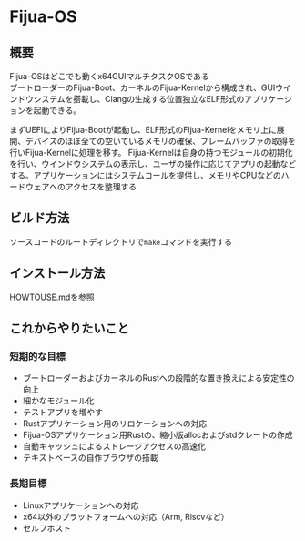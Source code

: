 # Fijua-OS
## 概要
Fijua-OSはどこでも動くx64GUIマルチタスクOSである  
ブートローダーのFijua-Boot、カーネルのFijua-Kernelから構成され、GUIウインドウシステムを搭載し、Clangの生成する位置独立なELF形式のアプリケーションを起動できる。  

まずUEFIによりFijua-Bootが起動し、ELF形式のFijua-Kernelをメモリ上に展開、デバイスのほぼ全ての空いているメモリの確保、フレームバッファの取得を行いFijua-Kernelに処理を移す。
Fijua-Kernelは自身の持つモジュールの初期化を行い、ウインドウシステムの表示し、ユーザの操作に応じてアプリの起動などする。アプリケーションにはシステムコールを提供し、メモリやCPUなどのハードウェアへのアクセスを整理する  

## ビルド方法
ソースコードのルートディレクトリで`make`コマンドを実行する

## インストール方法
[HOWTOUSE.md](HOWTOUSE.md)を参照

## これからやりたいこと
### 短期的な目標
- ブートローダーおよびカーネルのRustへの段階的な置き換えによる安定性の向上
- 細かなモジュール化
- テストアプリを増やす
- Rustアプリケーション用のリロケーションへの対応
- Fijua-OSアプリケーション用Rustの、縮小版allocおよびstdクレートの作成
- 自動キャッシュによるストレージアクセスの高速化
- テキストベースの自作ブラウザの搭載
### 長期目標
- Linuxアプリケーションへの対応
- x64以外のプラットフォームへの対応（Arm, Riscvなど）
- セルフホスト
